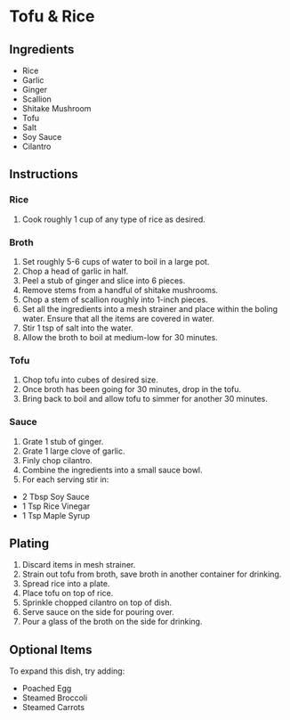 # Tofu & Rice

## Ingredients

+ Rice
+ Garlic
+ Ginger
+ Scallion
+ Shitake Mushroom
+ Tofu
+ Salt
+ Soy Sauce
+ Cilantro

## Instructions

### Rice
1. Cook roughly 1 cup of any type of rice as desired.

### Broth
1. Set roughly 5-6 cups of water to boil in a large pot.
2. Chop a head of garlic in half.
3. Peel a stub of ginger and slice into 6 pieces.
4. Remove stems from a handful of shitake mushrooms.
5. Chop a stem of scallion roughly into 1-inch pieces.
6. Set all the ingredients into a mesh strainer and place within the boling water. Ensure that all the items are covered in water.
7. Stir 1 tsp of salt into the water.
8. Allow the broth to boil at medium-low for 30 minutes.

### Tofu
1. Chop tofu into cubes of desired size.
2. Once broth has been going for 30 minutes, drop in the tofu.
3. Bring back to boil and allow tofu to simmer for another 30 minutes.

### Sauce
1. Grate 1 stub of ginger.
2. Grate 1 large clove of garlic.
3. Finly chop cilantro.
4. Combine the ingredients into a small sauce bowl.
5. For each serving stir in:
  - 2 Tbsp Soy Sauce
  - 1 Tsp Rice Vinegar
  - 1 Tsp Maple Syrup

## Plating
1. Discard items in mesh strainer.
2. Strain out tofu from broth, save broth in another container for drinking.
3. Spread rice into a plate.
4. Place tofu on top of rice.
5. Sprinkle chopped cilantro on top of dish.
6. Serve sauce on the side for pouring over.
7. Pour a glass of the broth on the side for drinking.

## Optional Items
To expand this dish, try adding:
- Poached Egg
- Steamed Broccoli 
- Steamed Carrots
